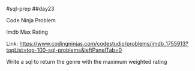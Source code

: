 #sql-prep
##day23

Code Ninja Problem

Imdb Max Rating

Link:
https://www.codingninjas.com/codestudio/problems/imdb_1755913?topList=top-100-sql-problems&leftPanelTab=0

Write a sql to return the genre with the maximum weighted rating